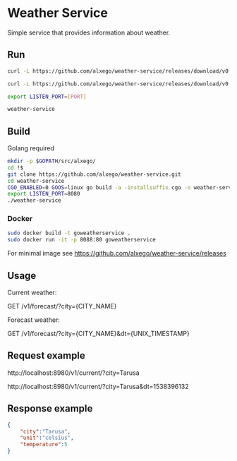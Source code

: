 # Weather Service

Simple service that provides information about weather.

## Run

```bash
curl -L https://github.com/alxego/weather-service/releases/download/v0.1.0/weather-service --output weather-service

curl -L https://github.com/alxego/weather-service/releases/download/v0.1.0/config.json --output config.json

export LISTEN_PORT=[PORT]

weather-service
```

## Build

Golang required

```bash
mkdir -p $GOPATH/src/alxego/
cd !$
git clone https://github.com/alxego/weather-service.git
cd weather-service
CGO_ENABLED=0 GOOS=linux go build -a -installsuffix cgo -o weather-service .
export LISTEN_PORT=8080
./weather-service
```

### Docker

```bash
sudo docker build -t goweatherservice .
sudo docker run -it -p 8088:80 goweatherservice
```

For minimal image see https://github.com/alxego/weather-service/releases

## Usage

Current weather:

GET /v1/forecast/?city={CITY_NAME}

Forecast weather:

GET /v1/forecast/?city={CITY_NAME}&dt={UNIX_TIMESTAMP}

## Request example

http://localhost:8980/v1/current/?city=Tarusa

http://localhost:8980/v1/current/?city=Tarusa&dt=1538396132

## Response example

```json
{
    "city":"Tarusa",
    "unit":"celsius",
    "temperature":5
}
```

